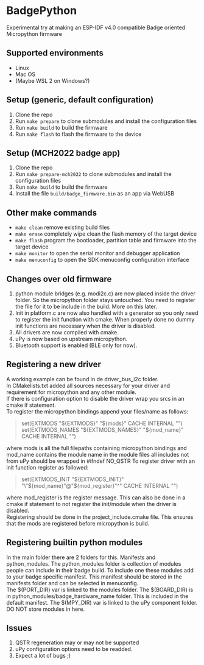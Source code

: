 # BadgePython
Experimental try at making an ESP-IDF v4.0 compatible Badge oriented Micropython firmware

## Supported environments
* Linux
* Mac OS
* (Maybe WSL 2 on Windows?)

## Setup (generic, default configuration)
1. Clone the repo
2. Run `make prepare` to clone submodules and install the configuration files
3. Run `make build` to build the firmware
4. Run `make flash` to flash the firmware to the device

## Setup (MCH2022 badge app)
1. Clone the repo
2. Run `make prepare-mch2022` to clone submodules and install the configuration files
3. Run `make build` to build the firmware
4. Install the file `build/badge_firmware.bin` as an app via WebUSB

## Other make commands
* `make clean` remove existing build files
* `make erase` completely wipe clean the flash memory of the target device
* `make flash` program the bootloader, partition table and firmware into the target device
* `make monitor` to open the serial monitor and debugger application
* `make menuconfig` to open the SDK menuconfig configuration interface

## Changes over old firmware
1. python module bridges (e.g. modi2c.c) are now placed inside the driver folder. So the micropython folder stays untouched. You need to register the file for it to be include in the build. More on this later.  
2. Init in platform.c are now also handled with a generator so you only need to register the init function with cmake. When properly done no dummy init functions are necessary when the driver is disabled.  
3. All drivers are now compiled with cmake.  
4. uPy is now based on upstream micropython.    
5. Bluetooth support is enabled (BLE only for now).    

## Registering a new driver
A working example can be found in de driver_bus_i2c folder.  
In CMakelists.txt added all sources necessary for your driver and requirement for micropython and any other module.  
If there is configuration option to disable the driver wrap you srcs in an cmake if statement.  
To register the micropython bindings append your files/name as follows:
 >set(EXTMODS "${EXTMODS}" "${mods}" CACHE INTERNAL "")  
 >set(EXTMODS_NAMES "${EXTMODS_NAMES}" "${mod_name}" CACHE INTERNAL "")  
 
 where mods is all the full filepaths containing micropython bindings and mod_name contains the module name
 in the module files all includes not from uPy should be wrapped in #ifndef NO_QSTR 
To register driver with an init function register as followed:  
 >set(EXTMODS_INIT "${EXTMODS_INIT}" "\"${mod_name}\"@\"${mod_register}\"^" CACHE INTERNAL "")  
 
 where mod_register is the register message. This can also be done in a cmake if statement to not register the init/module when the driver is disabled.  
 Registering should be done in the project_include.cmake file. This ensures that the mods are registered before micropython is build.

## Registering builtin python modules
In the main folder there are 2 folders for this. Manifests and python_modules. The python_modules folder is collection of modules people can include in their badge build. To include one these modules add to your badge specific manifest. This manifest should be stored in the manifests folder and can be selected in menuconfig.  
The $(PORT_DIR) var is linked to the modules folder. The $(BOARD_DIR) is in python_modules/badge_hardware_name folder. This is included in the default manifest. The $(MPY_DIR) var is linked to the uPy component folder. DO NOT store modules in here.


## Issues
1. QSTR regeneration may or may not be supported
2. uPy configuration options need to be readded.
3. Expect a lot of bugs ;)
